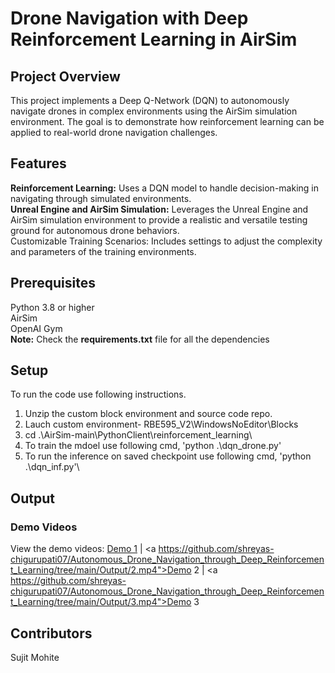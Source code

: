 # Drone Navigation with Deep Reinforcement Learning in AirSim

## Project Overview

This project implements a Deep Q-Network (DQN) to autonomously navigate drones in complex environments using the AirSim simulation environment. The goal is to demonstrate how reinforcement learning can be applied to real-world drone navigation challenges.

## Features

**Reinforcement Learning:** Uses a DQN model to handle decision-making in navigating through simulated environments.\
**Unreal Engine and AirSim Simulation:** Leverages the Unreal Engine and AirSim simulation environment to provide a realistic and versatile testing ground for autonomous drone behaviors.\
Customizable Training Scenarios: Includes settings to adjust the complexity and parameters of the training environments.


## Prerequisites
Python 3.8 or higher\
AirSim\
OpenAI Gym\
**Note:** Check the **requirements.txt** file for all the dependencies

## Setup
To run the code use following instructions.
1. Unzip the custom block environment and source code repo.
2. Lauch custom environment- RBE595_V2\WindowsNoEditor\Blocks
3. cd .\AirSim-main\PythonClient\reinforcement_learning\
4. To train the mdoel use following cmd,  'python .\dqn_drone.py'
5. To run the inference on saved checkpoint use following cmd, 'python .\dqn_inf.py'\


## Output

### Demo Videos
View the demo videos: <a href="https://github.com/shreyas-chigurupati07/Autonomous_Drone_Navigation_through_Deep_Reinforcement_Learning/tree/main/Output/1.mp4">Demo 1</a> | <a https://github.com/shreyas-chigurupati07/Autonomous_Drone_Navigation_through_Deep_Reinforcement_Learning/tree/main/Output/2.mp4">Demo 2</a> | <a https://github.com/shreyas-chigurupati07/Autonomous_Drone_Navigation_through_Deep_Reinforcement_Learning/tree/main/Output/3.mp4">Demo 3</a>




## Contributors
Sujit Mohite

